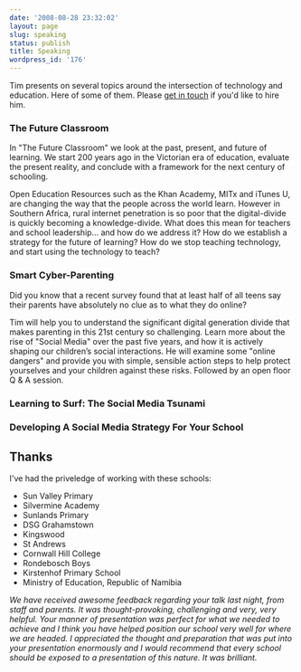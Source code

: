 ```yaml
---
date: '2008-08-28 23:32:02'
layout: page
slug: speaking
status: publish
title: Speaking
wordpress_id: '176'
---
```


Tim presents on several topics around the intersection of technology and education. Here of some of them. Please [get in touch](/contact) if you'd like to hire him.

### The Future Classroom

In "The Future Classroom" we look at the past, present, and future of learning. We start 200 years ago in the Victorian era of education, evaluate the present reality, and conclude with a framework for the next century of schooling.

Open Education Resources such as the Khan Academy, MITx and iTunes U, are changing the way that the people across the world learn. However in Southern Africa, rural internet penetration is so poor that the digital-divide is quickly becoming a knowledge-divide. What does this mean for teachers and school leadership... and how do we address it? How do we establish a strategy for the future of learning? How do we stop teaching technology, and start using the technology to teach?


### Smart Cyber-Parenting

Did you know that a recent survey found that at least half of all teens say their parents have absolutely no clue as to what they do online?

Tim will help you to understand the significant digital generation divide that makes parenting in this 21st century so challenging. Learn more about the rise of "Social Media" over the past five years, and how it is actively shaping our children’s social interactions. He will examine some "online dangers" and provide you with simple, sensible action steps to help protect yourselves and your children against these risks. Followed by an open floor Q & A session.


### Learning to Surf: The Social Media Tsunami


### Developing A Social Media Strategy For Your School




## Thanks

I've had the priveledge of working with these schools:

- Sun Valley Primary
- Silvermine Academy
- Sunlands Primary
- DSG Grahamstown
- Kingswood
- St Andrews
- Cornwall Hill College
- Rondebosch Boys
- Kirstenhof Primary School
- Ministry of Education, Republic of Namibia


_We have received awesome feedback regarding your talk last night, from staff and parents.  It was thought-provoking, challenging and very, very helpful. Your manner of presentation was perfect for what we needed to achieve and I think you have helped position our school very well for where we are headed.  I appreciated the thought and preparation that was put into your presentation enormously and I would recommend that every school should be exposed to a presentation of this nature.  It was brilliant._